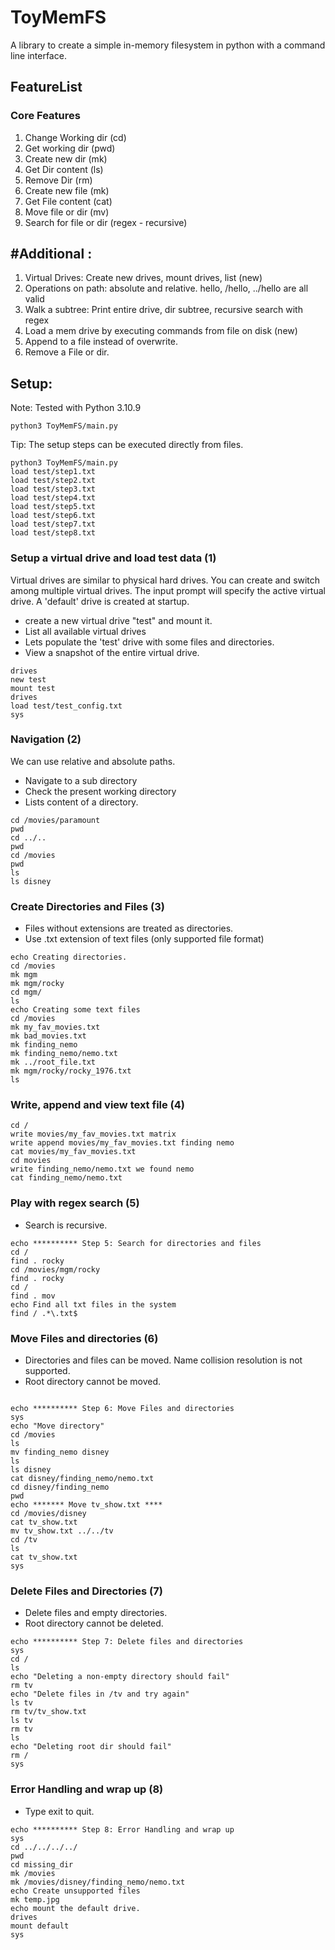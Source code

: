 # ToyMemFS
A library to create a simple in-memory filesystem in python with a command line interface.


## FeatureList
### Core Features
1. Change Working dir (cd)
2. Get working dir (pwd)
3. Create new dir (mk)
4. Get Dir content (ls)
5. Remove Dir (rm)
6. Create new file (mk)
7. Get File content (cat)
8. Move file or dir (mv)
9. Search for file or dir (regex - recursive)

## #Additional :
1. Virtual Drives: Create new drives, mount drives, list (new)
2. Operations on path: absolute and relative. hello, /hello, ../hello are all valid
3. Walk a subtree: Print entire drive, dir subtree, recursive search with regex
4. Load a mem drive by executing commands from file on disk (new)
5. Append to a file instead of overwrite.
6. Remove a File or dir.
## Setup:
Note: Tested with Python 3.10.9
```
python3 ToyMemFS/main.py
```

Tip: The setup steps can be executed directly from files.
```
python3 ToyMemFS/main.py
load test/step1.txt
load test/step2.txt
load test/step3.txt
load test/step4.txt
load test/step5.txt
load test/step6.txt
load test/step7.txt
load test/step8.txt

```

### Setup a virtual drive  and load test data (1)
Virtual drives are similar to physical hard drives. You can create and switch among multiple virtual drives.
The input prompt will specify the active virtual drive. A 'default' drive is created at startup. 

- create a new virtual drive "test" and mount it. 
- List all available virtual drives
- Lets populate the 'test' drive with some files and directories.
- View a snapshot of the entire virtual drive.
```
drives
new test
mount test
drives
load test/test_config.txt
sys
```

### Navigation (2)
We can use relative and absolute paths. 
- Navigate to a sub directory
- Check the present working directory
- Lists content of a directory.
```
cd /movies/paramount
pwd
cd ../..
pwd
cd /movies
pwd
ls
ls disney

```

### Create Directories and Files (3)
- Files without extensions are treated as directories.
- Use .txt extension of text files (only supported file format)
```
echo Creating directories.
cd /movies
mk mgm
mk mgm/rocky
cd mgm/
ls
echo Creating some text files
cd /movies
mk my_fav_movies.txt
mk bad_movies.txt
mk finding_nemo
mk finding_nemo/nemo.txt
mk ../root_file.txt
mk mgm/rocky/rocky_1976.txt
ls

```


### Write,  append and view text file (4)
```
cd /
write movies/my_fav_movies.txt matrix
write append movies/my_fav_movies.txt finding nemo
cat movies/my_fav_movies.txt
cd movies
write finding_nemo/nemo.txt we found nemo
cat finding_nemo/nemo.txt

```

### Play with regex search (5)
- Search is recursive. 
```
echo ********** Step 5: Search for directories and files 
cd /
find . rocky
cd /movies/mgm/rocky
find . rocky
cd /
find . mov
echo Find all txt files in the system
find / .*\.txt$

```


### Move  Files and directories (6)
- Directories and files can be moved. Name collision resolution is not supported.
- Root directory cannot be moved.
```

echo ********** Step 6: Move Files and directories
sys
echo "Move directory"
cd /movies
ls
mv finding_nemo disney
ls 
ls disney
cat disney/finding_nemo/nemo.txt
cd disney/finding_nemo
pwd
echo ******* Move tv_show.txt ****
cd /movies/disney
cat tv_show.txt
mv tv_show.txt ../../tv
cd /tv
ls
cat tv_show.txt
sys

```


### Delete Files and Directories (7)
- Delete files and empty directories.
- Root directory cannot be deleted.
```
echo ********** Step 7: Delete files and directories
sys
cd /
ls 
echo "Deleting a non-empty directory should fail"
rm tv
echo "Delete files in /tv and try again"
ls tv
rm tv/tv_show.txt
ls tv
rm tv
ls
echo "Deleting root dir should fail"
rm /
sys
```

### Error Handling and wrap up (8)
- Type exit to quit.
```
echo ********** Step 8: Error Handling and wrap up
sys
cd ../../../../
pwd
cd missing_dir
mk /movies
mk /movies/disney/finding_nemo/nemo.txt
echo Create unsupported files
mk temp.jpg
echo mount the default drive.
drives
mount default
sys

```
